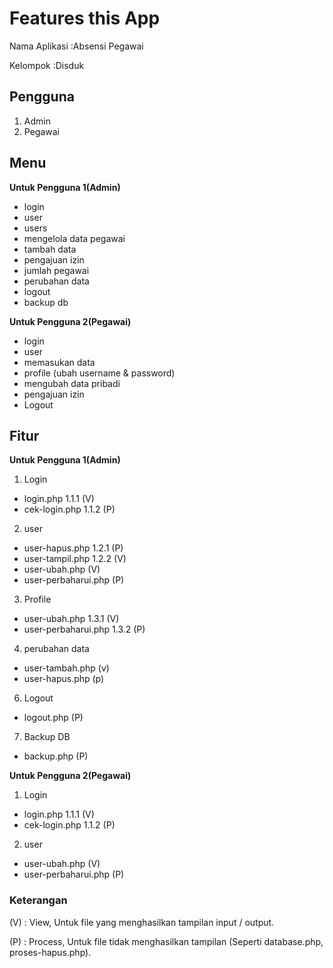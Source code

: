 # Features this App

Nama Aplikasi :Absensi Pegawai

Kelompok :Disduk

## Pengguna

1. Admin
2. Pegawai


## Menu

**Untuk Pengguna 1(Admin)**

- login
- user
- users
- mengelola data pegawai
- tambah data
- pengajuan izin
- jumlah pegawai
- perubahan data
- logout
- backup db

**Untuk Pengguna 2(Pegawai)**

- login
- user
- memasukan data 
- profile (ubah username & password)
- mengubah data pribadi
- pengajuan izin
- Logout



## Fitur

**Untuk Pengguna 1(Admin)**

1. Login

- login.php 1.1.1 (V)
- cek-login.php 1.1.2 (P)

2. user

- user-hapus.php 1.2.1 (P)
- user-tampil.php 1.2.2 (V)
- user-ubah.php (V)
- user-perbaharui.php (P)

3. Profile

- user-ubah.php 1.3.1 (V)
- user-perbaharui.php 1.3.2 (P)

4. perubahan data 
- user-tambah.php (v)
- user-hapus.php (p)

6. Logout

- logout.php (P)

7. Backup DB

- backup.php (P)

**Untuk Pengguna 2(Pegawai)**

1. Login

- login.php 1.1.1 (V)
- cek-login.php 1.1.2 (P)

2. user

- user-ubah.php (V)
- user-perbaharui.php (P)

### Keterangan

(V) : View, Untuk file yang menghasilkan tampilan input / output.

(P) : Process, Untuk file tidak menghasilkan tampilan (Seperti database.php, proses-hapus.php).
